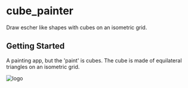 # cube_painter

Draw escher like shapes with cubes on an isometric grid.

## Getting Started

A painting app, but the 'paint' is cubes. The cube is made of equilateral triangles on an isometric
grid.

![logo](https://github.com/paulsump/cube_painter/android/app/src/main/res/mipmap-hdpi/ic_launcher.png)